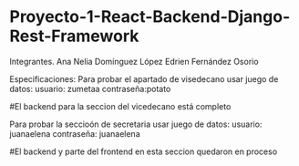 # Proyecto-1-React-Backend-Django-Rest-Framework

Integrantes.
Ana Nelia Domínguez López
Edrien Fernández Osorio

Especificaciones:
Para probar el apartado de visedecano usar juego de datos: 
usuario: zumetaa
contraseña:potato

#El backend para la seccion del vicedecano está completo

Para probar la seccioón de secretaria usar juego de datos:
usuario: juanaelena
contraseña: juanaelena

#El backend y parte del frontend en esta seccion quedaron en proceso
